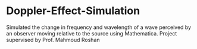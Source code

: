 # Doppler-Effect-Simulation
Simulated the change in frequency and wavelength of a wave perceived by an observer moving relative to the
source using Mathematica.
Project supervised by Prof. Mahmoud Roshan
